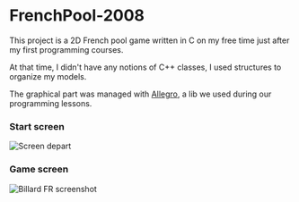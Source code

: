 # FrenchPool-2008

This project is a 2D French pool game written in C on my free time just after my first programming courses.

At that time, I didn't have any notions of C++ classes, I used structures to organize my models.

The graphical part was managed with [Allegro](https://en.wikipedia.org/wiki/Allegro_(software_library)), a lib we used during our programming lessons.

### Start screen
![Screen depart](https://user-images.githubusercontent.com/96313983/167250410-2f430b51-97f9-4a7d-b43a-37ef2f99689c.png)

### Game screen
![Billard FR screenshot](https://user-images.githubusercontent.com/96313983/167250243-5edff61d-44cc-47f3-aae4-e19128749be5.png)
